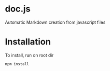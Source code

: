 doc.js
======

Automatic Markdown creation from javascript files


Installation
===========

To install, run on root dir

    npm install
